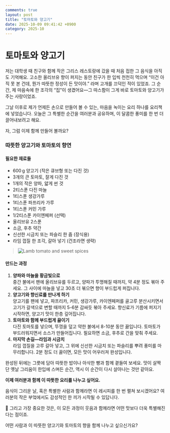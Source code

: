 ```yaml
---
comments: true
layout: post
title: "토마토와 양고기"
date: 2025-10-09 09:41:42 +0900
category: 2025-10
---
```


# 토마토와 양고기  

저는 대학생 때 친구와 함께 작은 그리스 레스토랑에 갔을 때 처음 접한 그 음식을 아직도 기억해요. 고소한 올리브유 향이 퍼지는 동안 친구가 한 입씩 천천히 먹으며 “이건 아직 못 본 건데, 뭔가 따뜻한 정성이 든 맛이야.” 라며 고개를 끄덕인 적이 있었죠. 그 순간, 제 마음속에 한 조각의 “집”이 생겼어요—그 따스함이 그게 바로 토마토와 양고기가 주는 사랑이었죠.  

그날 이후로 제가 언제든 손으로 만들어 볼 수 있는, 마음을 녹이는 요리 하나를 요리책에 넣었습니다. 오늘은 그 특별한 순간을 여러분과 공유하며, 이 달콤한 풍미를 한 번 더 끌어내보려고 해요.  

자, 그럼 이제 함께 만들어 볼까요?  

### 따뜻한 양고기와 토마토의 향연  

#### 필요한 재료들  
- 600 g 양고기 (작은 큐브형 또는 다진 것)  
- 3개의 큰 토마토, 잘게 다진 것  
- 1개의 작은 양파, 얇게 썬 것  
- 2티스푼 다진 마늘  
- 1티스푼 생강가루  
- 1티스푼 파프리카 가루  
- 1티스푼 커민 가루  
- 1/2티스푼 카이엔페퍼 (선택)  
- 올리브유 2스푼  
- 소금, 후추 약간  
- 신선한 시금치 또는 파슬리 한 줌 (장식용)  
- 라임 껍질 한 조각, 갈아 넣기 (건조라면 생략)  

> ![Lamb tomato and sweet spices](https://www.themealdb.com/images/media/meals/qtwtss1468572261.jpg)  

#### 만드는 과정  
1.  **양파와 마늘을 황금빛으로**  
    중간 불에서 팬에 올리브유를 두르고, 양파가 투명해질 때까지, 약 4분 정도 볶아 주세요. 그 사이에 마늘을 넣고 30초 더 볶으면 향이 부드럽게 퍼집니다.  
2.  **양고기와 향신료를 만나게 하기**  
    양고기를 팬에 넣고, 파프리카, 커민, 생강가루, 카이엔페퍼를 골고루 분산시키면서 고기가 갈색으로 변할 때까지 5-6분 감싸듯 볶아 주세요. 향신료가 기름에 퍼지기 시작하면, 양고기 맛이 한층 깊어집니다.  
3.  **토마토와 함께 부드럽게 끓이기**  
    다진 토마토를 넣으며, 뚜껑을 덮고 약한 불에서 8-10분 동안 끓입니다. 토마토가 부드러워지면서 소스가 만들어집니다. 필요하면 소금, 후추로 간을 맞춰 주세요.  
4.  **마지막 손길—라임과 시금치**  
    라임 껍질을 고루 갈아 넣고, 그 위에 신선한 시금치 또는 파슬리를 뿌려 풍미를 마무리합니다. 2분 정도 더 끓이면, 모든 맛이 어우러져 완성입니다.  

완성된 뒤에는 그릇에 담아 따뜻한 밥이나 아삭한 빵과 함께 곁들여 보세요. 맛이 살짝 단 옛날 그리움이 한입에 스며든 순간, 역시 이 순간이 다시 살아나는 것만 같아요.  

**이제 여러분과 함께 이 따뜻한 요리를 나누고 싶어요.**  

음식이 그리운 날, 혹은 특별한 사람과 함께라면 이 레시피를 한 번 펼쳐 보시겠어요? 여러분의 작은 부엌에서도 감성적인 한 끼가 시작될 수 있답니다.  

🥢 그리고 가장 중요한 것은, 이 모든 과정이 웃음과 함께라면 어떤 맛보다 더욱 특별해진다는 점이죠.  

어떤 사람과 이 따뜻한 양고기와 토마토의 향을 함께 나누고 싶으신가요?
